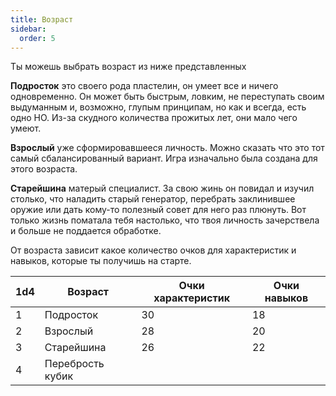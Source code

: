 ```yaml
---
title: Возраст
sidebar:
  order: 5
---
```


Ты можешь выбрать возраст из ниже представленных

**Подросток** это своего рода пластелин, он умеет все и ничего одновременно. Он может
быть быстрым, ловким, не переступать своим выдуманным и, возможно, глупым принципам,
но как и всегда, есть одно НО. Из-за скудного количества прожитых лет, они
мало чего умеют.

**Взрослый** уже сформировавшееся личность. Можно сказать что это тот самый
сбалансированный вариант. Игра изначально была создана для этого возраста.

**Старейшина** матерый специалист. За свою жинь он повидал и изучил столько, что
наладить старый генератор, перебрать заклинившее оружие или дать кому-то полезный
совет для него раз плюнуть. Вот только жизнь поматала тебя настолько, что твоя
личность зачерствела и больше не поддается обработке.

От возраста зависит какое количество очков для характеристик и навыков, которые
ты получишь на старте.

| 1d4 | Возраст          | Очки характеристик | Очки навыков |
| --- | ---------------- | ------------------ | ------------ |
| 1   | Подросток        | 30                 | 18           |
| 2   | Взрослый         | 28                 | 20           |
| 3   | Старейшина       | 26                 | 22           |
| 4   | Перебрость кубик |                    |              |
